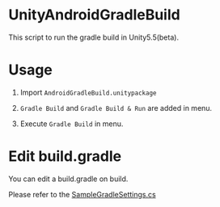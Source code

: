 # UnityAndroidGradleBuild
This script to run the gradle build in Unity5.5(beta).

# Usage

1. Import `AndroidGradleBuild.unitypackage`

2. `Gradle Build` and `Gradle Build & Run` are added in menu.

3. Execute `Gradle Build` in menu.

# Edit build.gradle

You can edit a build.gradle on build.

Please refer to the [SampleGradleSettings.cs](https://github.com/tkyaji/UnityAndroidGradleBuild/blob/master/Assets/Editor/SampleGradleSettings.cs)

